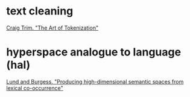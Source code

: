 # text cleaning

[Craig Trim. "The Art of Tokenization"](https://www.ibm.com/developerworks/community/blogs/nlp/entry/tokenization?lang=en)

# hyperspace analogue to language (hal)

[Lund and Burgess. "Producing high-dimensional semantic spaces from lexical co-occurrence"](https://link.springer.com/content/pdf/10.3758%2FBF03204766.pdf)
